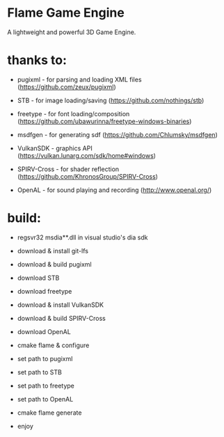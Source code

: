 # Flame Game Engine
A lightweight and powerful 3D Game Engine.

# thanks to:

- pugixml     - for parsing and loading XML files (https://github.com/zeux/pugixml)

- STB         - for image loading/saving (https://github.com/nothings/stb)
  
- freetype    - for font loading/composition (https://github.com/ubawurinna/freetype-windows-binaries)

- msdfgen     - for generating sdf (https://github.com/Chlumsky/msdfgen)

- VulkanSDK   - graphics API (https://vulkan.lunarg.com/sdk/home#windows)

- SPIRV-Cross - for shader reflection (https://github.com/KhronosGroup/SPIRV-Cross)

- OpenAL      - for sound playing and recording (http://www.openal.org/)
  

# build:

- regsvr32 msdia**.dll in visual studio's dia sdk

- download & install git-lfs

- download & build pugixml

- download STB

- download freetype

- download & install VulkanSDK

- download & build SPIRV-Cross

- download OpenAL
  
- cmake flame & configure
  
- set path to pugixml

- set path to STB

- set path to freetype

- set path to OpenAL
  
- cmake flame generate
  
- enjoy
  
